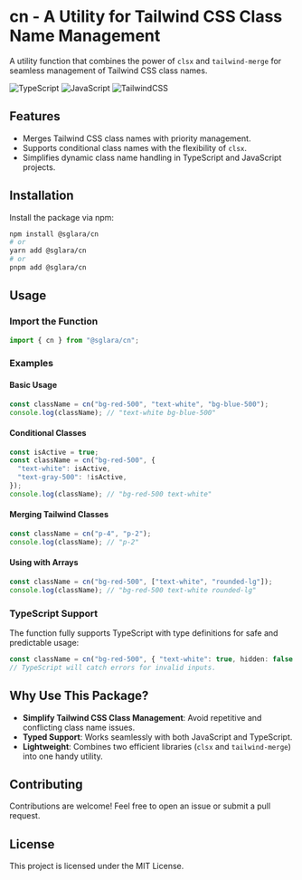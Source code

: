 # cn - A Utility for Tailwind CSS Class Name Management

A utility function that combines the power of `clsx` and `tailwind-merge` for seamless management of Tailwind CSS class names.

![TypeScript](https://img.shields.io/badge/TypeScript-3178C6?logo=typescript&logoColor=white)
![JavaScript](https://img.shields.io/badge/JavaScript-F7DF1E?logo=javascript&logoColor=black)
![TailwindCSS](https://img.shields.io/badge/TailwindCSS-06B6D4?logo=tailwindcss&logoColor=white)

## Features

- Merges Tailwind CSS class names with priority management.
- Supports conditional class names with the flexibility of `clsx`.
- Simplifies dynamic class name handling in TypeScript and JavaScript projects.

## Installation

Install the package via npm:

```bash
npm install @sglara/cn
# or
yarn add @sglara/cn
# or
pnpm add @sglara/cn
```

## Usage

### Import the Function

```typescript
import { cn } from "@sglara/cn";
```

### Examples

#### Basic Usage

```typescript
const className = cn("bg-red-500", "text-white", "bg-blue-500");
console.log(className); // "text-white bg-blue-500"
```

#### Conditional Classes

```typescript
const isActive = true;
const className = cn("bg-red-500", {
  "text-white": isActive,
  "text-gray-500": !isActive,
});
console.log(className); // "bg-red-500 text-white"
```

#### Merging Tailwind Classes

```typescript
const className = cn("p-4", "p-2");
console.log(className); // "p-2"
```

#### Using with Arrays

```typescript
const className = cn("bg-red-500", ["text-white", "rounded-lg"]);
console.log(className); // "bg-red-500 text-white rounded-lg"
```

### TypeScript Support

The function fully supports TypeScript with type definitions for safe and predictable usage:

```typescript
const className = cn("bg-red-500", { "text-white": true, hidden: false });
// TypeScript will catch errors for invalid inputs.
```

## Why Use This Package?

- **Simplify Tailwind CSS Class Management**: Avoid repetitive and conflicting class name issues.
- **Typed Support**: Works seamlessly with both JavaScript and TypeScript.
- **Lightweight**: Combines two efficient libraries (`clsx` and `tailwind-merge`) into one handy utility.

## Contributing

Contributions are welcome! Feel free to open an issue or submit a pull request.

## License

This project is licensed under the MIT License.

